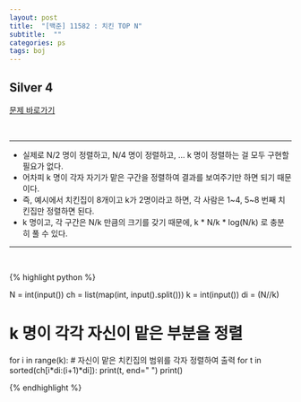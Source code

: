 ```yaml
---
layout: post
title:  "[백준] 11582 : 치킨 TOP N"
subtitle:  ""
categories: ps
tags: boj
---
```


## Silver 4
[문제 바로가기](https://www.acmicpc.net/problem/11582)

<br>

---

- 실제로 N/2 명이 정렬하고, N/4 명이 정렬하고, ... k 명이 정렬하는 걸 모두 구현할 필요가 없다.
- 어차피 k 명이 각자 자기가 맡은 구간을 정렬하여 결과를 보여주기만 하면 되기 때문이다.
- 즉, 예시에서 치킨집이 8개이고 k가 2명이라고 하면, 각 사람은 1~4, 5~8 번째 치킨집만 정렬하면 된다.
- k 명이고, 각 구간은 N/k 만큼의 크기를 갖기 때문에, k * N/k * log(N/k) 로 충분히 풀 수 있다.

---
<br>

{% highlight python %}

N = int(input())
ch = list(map(int, input().split()))
k = int(input())
di = (N//k)

# k 명이 각각 자신이 맡은 부분을 정렬
for i in range(k):
    # 자신이 맡은 치킨집의 범위를 각자 정렬하여 출력
    for t in sorted(ch[i*di:(i+1)*di]):
        print(t, end=" ")
print()

{% endhighlight %}
